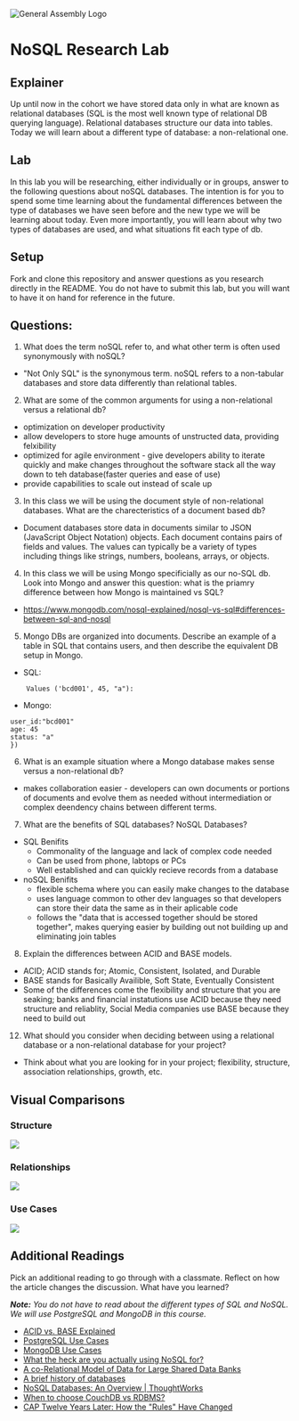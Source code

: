 ![General Assembly Logo](https://camo.githubusercontent.com/1a91b05b8f4d44b5bbfb83abac2b0996d8e26c92/687474703a2f2f692e696d6775722e636f6d2f6b6538555354712e706e67)

# NoSQL Research Lab

## Explainer

Up until now in the cohort we have stored data only in what are known as relational databases (SQL is the most well known type of relational DB querying language). Relational databases structure our data into tables. Today we will learn about a different type of database: a non-relational one. 

## Lab

In this lab you will be researching, either individually or in groups, answer to the following questions about noSQL databases. The intention is for you to spend some time learning about the fundamental differences between the type of databases we have seen before and the new type we will be learning about today. Even more importantly, you will learn about why two types of databases are used, and what situations fit each type of db. 

## Setup

Fork and clone this repository and answer questions as you research directly in the README. You do not have to submit this lab, but you will want to have it on hand for reference in the future. 

## Questions:

1. What does the term noSQL refer to, and what other term is often used synonymously with noSQL?
  - "Not Only SQL" is the synonymous term. noSQL refers to a non-tabular databases and store data differently than relational tables.
2. What are some of the common arguments for using a non-relational versus a relational db?
  - optimization on developer productivity
  - allow developers to store huge amounts of unstructed data, providing felxibility
  - optimized for agile environment - give developers ability to iterate quickly and make changes throughout the software stack all the way down to teh database(faster queries and ease of use)
  - provide capabilities to scale out instead of scale up
3. In this class we will be using the document style of non-relational databases. What are the charecteristics of a document based db? 
  - Document databases store data in documents similar to JSON (JavaScript Object Notation) objects. Each document contains pairs of fields and values. The values can typically be a variety of types including things like strings, numbers, booleans, arrays, or objects.
4. In this class we will be using Mongo specificially as our no-SQL db. Look into Mongo and answer this question: what is the priamry difference between how Mongo is maintained vs SQL?
  - https://www.mongodb.com/nosql-explained/nosql-vs-sql#differences-between-sql-and-nosql
5. Mongo DBs are organized into documents. Describe an example of a table in SQL that contains users, and then describe the equivalent DB setup in Mongo.
  -  SQL: 
``` INSERT INTO users(user_id, age. status)
    Values ('bcd001', 45, "a"): 
```
  - Mongo: 
``` db.users.insert({
user_id:"bcd001"
age: 45
status: "a" 
}) 
```
6. What is an example situation where a Mongo database makes sense versus a non-relational db?
  - makes collaboration easier - developers can own documents or portions of documents and evolve them as needed without intermediation or complex deendency chains between different terms.
7. What are the benefits of SQL databases? NoSQL Databases?
  - SQL Benifits
    - Commonality of the language and lack of complex code needed 
    - Can be used from phone, labtops or PCs
    - Well established and can quickly recieve records from a database
  - noSQL Benifits
    - flexible schema where you can easily make changes to the database
    - uses language common to other dev languages so that developers can store their data the same as in their aplicable code
    - follows the "data that is accessed together should be stored together", makes querying easier by building out not building up and eliminating join tables
8. Explain the differences between ACID and BASE models.
  - ACID; ACID stands for; Atomic, Consistent, Isolated, and Durable
  - BASE stands for Basically Availible, Soft State, Eventually Consistent
  - Some of the differences come the flexibility and structure that you are seaking; banks and financial instatutions use ACID because they need structure and reliablity, Social Media companies use BASE because they need to build out
12. What should you consider when deciding between using a relational database or a non-relational database for your project?
  - Think about what you are looking for in your project; flexibility, structure, association relationships, growth, etc.


## Visual Comparisons

### Structure

![](https://media.git.generalassemb.ly/user/16103/files/65db7f00-afd5-11ea-926a-e51b2fd2be08)

### Relationships

![](https://media.git.generalassemb.ly/user/16103/files/5eb47100-afd5-11ea-8cae-0a65c924be4b)

### Use Cases

![](https://media.git.generalassemb.ly/user/16103/files/7f7cc680-afd5-11ea-82c8-10ed74ee2222)

## Additional Readings

Pick an additional reading to go through with a classmate. Reflect on how the
article changes the discussion. What have you learned?

  _**Note:** You do not have to read about the different types of SQL and NoSQL. We will use PostgreSQL and MongoDB in this course._
- [ACID vs. BASE Explained](https://neo4j.com/blog/acid-vs-base-consistency-models-explained/)
- [PostgreSQL Use Cases](https://www.cybertec-postgresql.com/en/postgresql-overview/solutions-who-uses-postgresql/)
- [MongoDB Use Cases](https://www.mongodb.com/use-cases)
- [What the heck are you actually using NoSQL for?](http://highscalability.com/blog/2010/12/6/what-the-heck-are-you-actually-using-nosql-for.html)
- [A co-Relational Model of Data for Large Shared Data Banks](http://queue.acm.org/detail.cfm?id=1961297&repost)
- [A brief history of databases](http://avant.org/media/history-of-databases)
- [NoSQL Databases: An Overview | ThoughtWorks](http://www.thoughtworks.com/insights/blog/nosql-databases-overview)
- [When to choose CouchDB vs RDBMS?](http://stackoverflow.com/a/2731207/402618)
- [CAP Twelve Years Later: How the "Rules" Have Changed](http://www.infoq.com/articles/cap-twelve-years-later-how-the-rules-have-changed)

